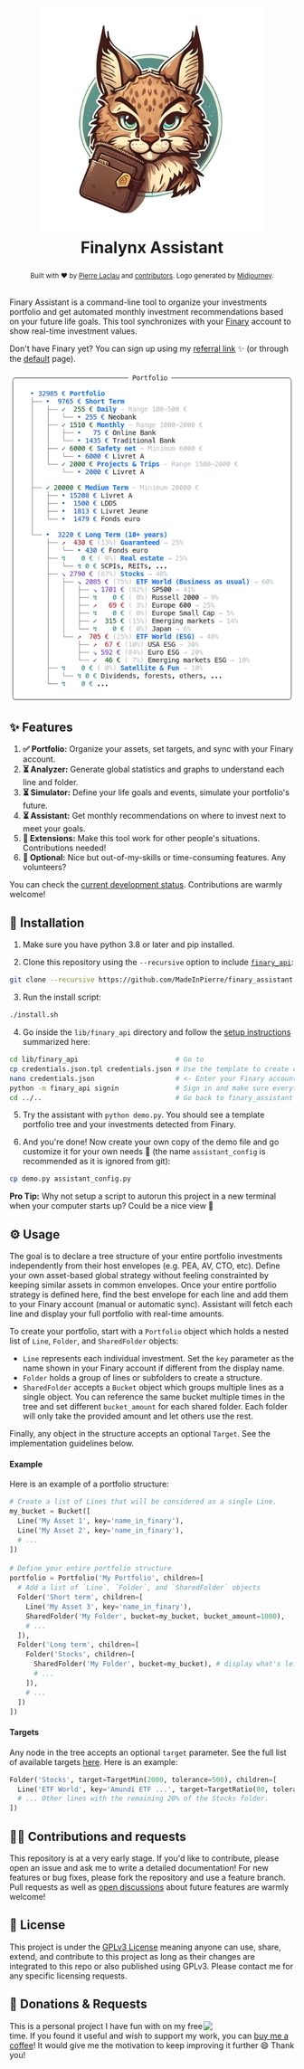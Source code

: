<h1 align="center">
  <a href="https://github.com/MadeInPierre/finary_assistant">
    <img src="./doc/logo_assistant_transparent.png" width="400" />
  </a>
  <br>Finalynx Assistant<br>
</h1>

<!-- <h4 align="center">
  Minimalistic investment portfolio organizer with real-time sync from your <a href="http://zsh.org" target="_blank">Finary</a> account
</h4> -->

<div align="center">
  <sub>Built with ❤︎ by
  <a href="https://www.buymeacoffee.com/MadeInPierre">Pierre Laclau</a>
  and <a href="https://github.com/MadeInPierre/finary_assistant/graphs/contributors">contributors</a>. 
  Logo generated by <a href="https://midjourney.com">Midjourney</a>.
</div>
<br>

Finary Assistant is a command-line tool to organize your investments portfolio and get automated monthly investment recommendations based on your future life goals. 
This tool synchronizes with your [Finary](https://finary.com/) account to show real-time investment values.

Don't have Finary yet? You can sign up using my [referral link](https://finary.com/referral/f8d349c922d1e1c8f0d2) :sparkles: (or through the [default](https://finary.com/signup) page).

<p align="center">
  <img src="./doc/screenshot.png" width="500" />
</p>

## ✨ Features

1. **✅ Portfolio:** Organize your assets, set targets, and sync with your Finary account.
2. **⏳ Analyzer:** Generate global statistics and graphs to understand each line and folder.
3. **⏳ Simulator:** Define your life goals and events, simulate your portfolio's future.
4. **⏳ Assistant:** Get monthly recommendations on where to invest next to meet your goals.
5. **🙏 Extensions:** Make this tool work for other people's situations. Contributions needed!
6. **🙏 Optional:** Nice but out-of-my-skills or time-consuming features. Any volunteers?

You can check the [current development status](./doc/TODO.md). Contributions are warmly welcome!

## 🚀 Installation
1. Make sure you have python 3.8 or later and pip installed.

2. Clone this repository using the `--recursive` option to include [`finary_api`](https://github.com/lasconic/finary):
```sh
git clone --recursive https://github.com/MadeInPierre/finary_assistant.git
```
3. Run the install script:
```sh
./install.sh
```
4. Go inside the `lib/finary_api` directory and follow the [setup instructions](https://github.com/lasconic/finary#quick-start) summarized here:
```sh
cd lib/finary_api                        # Go to 
cp credentials.json.tpl credentials.json # Use the template to create credentials.json
nano credentials.json                    # <- Enter your Finary account credentials
python -m finary_api signin              # Sign in and make sure everything works
cd ../..                                 # Go back to finary_assistant
```
5. Try the assistant with `python demo.py`. You should see a template portfolio tree and your investments detected from Finary.
<!-- ```sh
python assistant.py
``` -->
6. And you're done! Now create your own copy of the demo file and go customize it for your own needs 🚀 (the name `assistant_config` is recommended as it is ignored from git):
```sh
cp demo.py assistant_config.py
```

**Pro Tip:** Why not setup a script to autorun this project in a new terminal when your computer starts up? Could be a nice view 🤭

<!-- 1. Install [`finary_api`](https://github.com/lasconic/finary) by following the instructions there and make sure everything works.

```
git submodule add -f https://github.com/lasconic/finary lib/finary_api
```
1. Add the following line at the end of your `.bashrc` (or `.zshrc`) file and relaunch your terminal:

```sh
export PYTHONPATH=/full/path/to/finary:$PYTHONPATH
```

1. Inside `finary_api`, modify the `finary_api/constants.py` file and provide the full path to the credentials and cookies file:

```python
CREDENTIAL_FILE = "/full/path/to/credentials.json"
COOKIE_FILENAME = "/full/path/to/localCookiesMozilla.txt"
```

4. Clone this repository anywhere:

```sh
git clone https://github.com/MadeInPierre/finary_assistant.git
```

5. Install pip dependencies:

```sh
pip install -r requirements.txt
``` -->

## ⚙️ Usage 
The goal is to declare a tree structure of your entire portfolio investments independently from their host envelopes (e.g. PEA, AV, CTO, etc). Define your own asset-based global strategy without feeling constrainted by keeping similar assets in common envelopes. Once your entire portfolio strategy is defined here, find the best envelope for each line and add them to your Finary account (manual or automatic sync). Assistant will fetch each line and display your full portfolio with real-time amounts.

To create your portfolio, start with a `Portfolio` object which holds a nested list of `Line`, `Folder`, and `SharedFolder` objects:
- `Line` represents each individual investment. Set the `key` parameter as the name shown in your Finary account if different from the display name.
- `Folder` holds a group of lines or subfolders to create a structure.
- `SharedFolder` accepts a `Bucket` object which groups multiple lines as a single object. You can reference the same bucket multiple times in the tree and set different `bucket_amount` for each shared folder. Each folder will only take the provided amount and let others use the rest.

Finally, any object in the structure accepts an optional `Target`. See the implementation guidelines below.

#### Example

Here is an example of a portfolio structure:
```python
# Create a list of Lines that will be considered as a single Line.
my_bucket = Bucket([
  Line('My Asset 1', key='name_in_finary'),
  Line('My Asset 2', key='name_in_finary'),
  # ...
])

# Define your entire portfolio structure
portfolio = Portfolio('My Portfolio', children=[
  # Add a list of `Line`, `Folder`, and `SharedFolder` objects
  Folder('Short term', children=[
    Line('My Asset 3', key='name_in_finary'),
    SharedFolder('My Folder', bucket=my_bucket, bucket_amount=1000),
    # ...
  ]),
  Folder('Long term', children=[
    Folder('Stocks', children=[
      SharedFolder('My Folder', bucket=my_bucket), # display what's left in the bucket
      # ...
    ]),
    # ...
  ])
])
```

#### Targets
Any node in the tree accepts an optional `target` parameter. See the full list of available targets [here](./finary_assistant/portfolio/targets.py). Here is an example:

```python
Folder('Stocks', target=TargetMin(2000, tolerance=500), children=[
  Line('ETF World', key='Amundi ETF ...', target=TargetRatio(80, tolerance=5)), 
  # ... Other lines with the remaining 20% of the Stocks folder.
])
```

## 👨‍💻 Contributions and requests
This repository is at a very early stage. If you'd like to contribute, please open an issue and ask me to write a detailed documentation! For new features or bug fixes, please fork the repository and use a feature branch. Pull requests as well as [open discussions](https://github.com/MadeInPierre/finary_assistant/issues/new) about future features are warmly welcome!

## 📄 License
This project is under the [GPLv3 License](./LICENSE) meaning anyone can use, share, extend, and contribute to this project as long as their changes are integrated to this repo or also published using GPLv3. Please contact me for any specific licensing requests.

## 💌 Donations & Requests
[<img align="right" src="https://www.mathisplumail.com/wp-content/uploads/2021/04/coffee.png" width="161" />](https://www.buymeacoffee.com/MadeInPierre)
This is a personal project I have fun with on my free time. If you found it useful and wish to support my work, you can [buy me a coffee](https://www.buymeacoffee.com/MadeInPierre)! It would give me the motivation to keep improving it further :smile: Thank you! 

<!-- P.S. You can also '[hire me](https://www.buymeacoffee.com/MadeInPierre/commissions)' to develop unplanned features. Unfortunately, I won't have time to make this tool work for everyone by default. Extensions and contributions are welcome! -->
